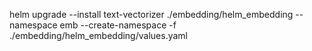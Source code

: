 helm upgrade --install text-vectorizer ./embedding/helm_embedding  --namespace emb --create-namespace  -f ./embedding/helm_embedding/values.yaml